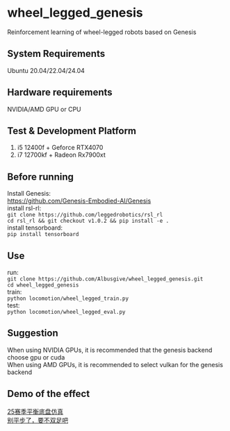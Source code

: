# wheel_legged_genesis
Reinforcement learning of wheel-legged robots based on Genesis  
## System Requirements  
Ubuntu 20.04/22.04/24.04  
## Hardware requirements  
NVIDIA/AMD GPU or CPU  
## Test & Development Platform  
1. i5 12400f +  Geforce RTX4070  
2. i7 12700kf + Radeon Rx7900xt
## Before running
Install Genesis:  
<https://github.com/Genesis-Embodied-AI/Genesis>  
install rsl-rl:    
`git clone https://github.com/leggedrobotics/rsl_rl`  
`cd rsl_rl && git checkout v1.0.2 && pip install -e .`  
install tensorboard:    
`pip install tensorboard`
## Use
run:  
`git clone https://github.com/Albusgive/wheel_legged_genesis.git`  
`cd wheel_legged_genesis`  
train:  
`python locomotion/wheel_legged_train.py`  
test:  
`python locomotion/wheel_legged_eval.py`  
## Suggestion
When using NVIDIA GPUs, it is recommended that the genesis backend choose gpu or cuda    
When using AMD GPUs, it is recommended to select vulkan for the genesis backend  
## Demo of the effect    
[25赛季平衡底盘仿真](https://www.bilibili.com/video/BV1DUNHe7EjP/?share_source=copy_web>)  
[别平步了，要不双足吧](https://www.bilibili.com/video/BV1oSN8eUEXw/?share_source=copy_web>)    
